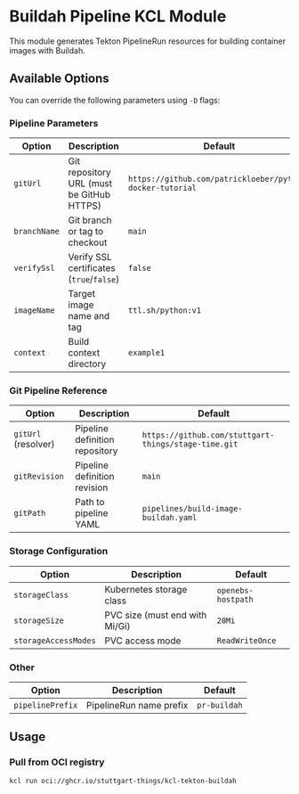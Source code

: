 # Buildah Pipeline KCL Module

This module generates Tekton PipelineRun resources for building container images with Buildah.

## Available Options

You can override the following parameters using `-D` flags:

### Pipeline Parameters
| Option | Description | Default | Example |
|--------|-------------|---------|---------|
| `gitUrl` | Git repository URL (must be GitHub HTTPS) | `https://github.com/patrickloeber/python-docker-tutorial` | `-D gitUrl=https://github.com/myorg/myrepo` |
| `branchName` | Git branch or tag to checkout | `main` | `-D branchName=develop` |
| `verifySsl` | Verify SSL certificates (`true`/`false`) | `false` | `-D verifySsl=true` |
| `imageName` | Target image name and tag | `ttl.sh/python:v1` | `-D imageName=myregistry.com/app:v2` |
| `context` | Build context directory | `example1` | `-D context=src` |

### Git Pipeline Reference
| Option | Description | Default |
|--------|-------------|---------|
| `gitUrl` (resolver) | Pipeline definition repository | `https://github.com/stuttgart-things/stage-time.git` |
| `gitRevision` | Pipeline definition revision | `main` |
| `gitPath` | Path to pipeline YAML | `pipelines/build-image-buildah.yaml` |

### Storage Configuration
| Option | Description | Default |
|--------|-------------|---------|
| `storageClass` | Kubernetes storage class | `openebs-hostpath` |
| `storageSize` | PVC size (must end with Mi/Gi) | `20Mi` |
| `storageAccessModes` | PVC access mode | `ReadWriteOnce` |

### Other
| Option | Description | Default |
|--------|-------------|---------|
| `pipelinePrefix` | PipelineRun name prefix | `pr-buildah` |

## Usage

### Pull from OCI registry
```bash
kcl run oci://ghcr.io/stuttgart-things/kcl-tekton-buildah
```
